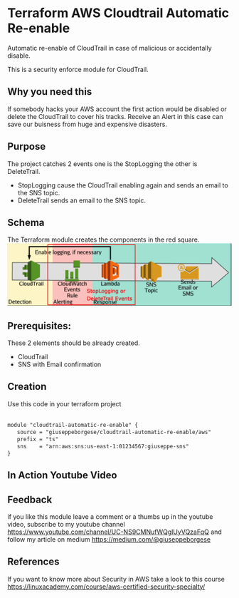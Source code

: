 # Terraform AWS Cloudtrail Automatic Re-enable
Automatic re-enable of CloudTrail in case of malicious or accidentally disable. 

This is a security enforce module for CloudTrail.

## Why you need this

If somebody hacks your AWS account the first action would be disabled or delete the CloudTrail to cover his tracks. Receive an Alert in this case can save our  buisness from huge and expensive disasters. 

## Purpose 
The project catches 2 events one is the StopLogging the other is DeleteTrail.
* StopLogging cause the CloudTrail enabling again and sends an email to the SNS topic.
* DeleteTrail sends an email to the SNS topic.

## Schema
The Terraform module creates the components in the red square.
![schema](https://raw.githubusercontent.com/giuseppeborgese/terraform-aws-cloudtrail-automatic-re-enable/master/img/schema.png)


## Prerequisites:
These 2 elements should be already created.  
* CloudTrail
* SNS with Email confirmation 

## Creation
Use this code in your terraform project 

``` hcl

module "cloudtrail-automatic-re-enable" {
   source = "giuseppeborgese/cloudtrail-automatic-re-enable/aws"
   prefix = "ts"
   sns    = "arn:aws:sns:us-east-1:01234567:giuseppe-sns"
}
```


## In Action Youtube Video


## Feedback
if you like this module leave a comment or a thumbs up in the youtube video, subscribe to my youtube channel https://www.youtube.com/channel/UC-NS9CMNufWQglUyVQzaFqQ and follow my article on medium https://medium.com/@giuseppeborgese 

## References
If you want to know more about Security in AWS take a look to this course https://linuxacademy.com/course/aws-certified-security-specialty/ 
